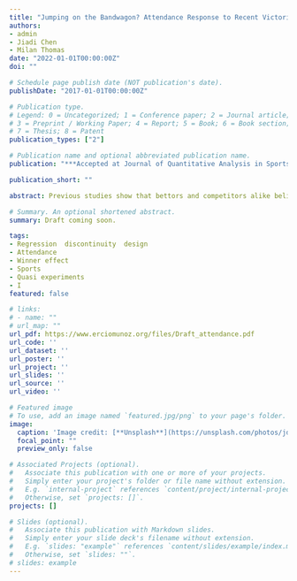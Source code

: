 ```yaml
---
title: "Jumping on the Bandwagon? Attendance Response to Recent Victories in the NBA"
authors:
- admin
- Jiadi Chen
- Milan Thomas
date: "2022-01-01T00:00:00Z"
doi: ""

# Schedule page publish date (NOT publication's date).
publishDate: "2017-01-01T00:00:00Z"

# Publication type.
# Legend: 0 = Uncategorized; 1 = Conference paper; 2 = Journal article;
# 3 = Preprint / Working Paper; 4 = Report; 5 = Book; 6 = Book section;
# 7 = Thesis; 8 = Patent
publication_types: ["2"]

# Publication name and optional abbreviated publication name.
publication: "***Accepted at Journal of Quantitative Analysis in Sports***"

publication_short: ""

abstract: Previous studies show that bettors and competitors alike believe that momentum carries over positively between contests in major league sports. This article applies a regression discontinuity design to estimate the causal effect of a win on the attendance of subsequent games in professional basketball. Using National Basketball Association data from 1981 to 2018, we find that home team fan bases react to a recent victory, with an increase in attendance of approximately 425 tickets. The increment is approximately one-eighth of a recent estimate of the superstar effect. We do not find an attendance effect when the visiting team has a recent victory. The positive fan base response to narrow home wins relative to narrow losses suggests that like bettors, fans believe in momentum, and that recent luck is rewarded in sporting attendance. We document a gradual decline in the attendance effect that coincides with the rise of secondary markets and dynamic ticket pricing.

# Summary. An optional shortened abstract.
summary: Draft coming soon. 

tags:
- Regression  discontinuity  design
- Attendance
- Winner effect 
- Sports 
- Quasi experiments
- I
featured: false

# links:
# - name: ""
# url_map: ""
url_pdf: https://www.erciomunoz.org/files/Draft_attendance.pdf
url_code: ''
url_dataset: ''
url_poster: ''
url_project: ''
url_slides: ''
url_source: ''
url_video: ''

# Featured image
# To use, add an image named `featured.jpg/png` to your page's folder. 
image:
  caption: 'Image credit: [**Unsplash**](https://unsplash.com/photos/jdD8gXaTZsc)'
  focal_point: ""
  preview_only: false

# Associated Projects (optional).
#   Associate this publication with one or more of your projects.
#   Simply enter your project's folder or file name without extension.
#   E.g. `internal-project` references `content/project/internal-project/index.md`.
#   Otherwise, set `projects: []`.
projects: []

# Slides (optional).
#   Associate this publication with Markdown slides.
#   Simply enter your slide deck's filename without extension.
#   E.g. `slides: "example"` references `content/slides/example/index.md`.
#   Otherwise, set `slides: ""`.
# slides: example
---
```

